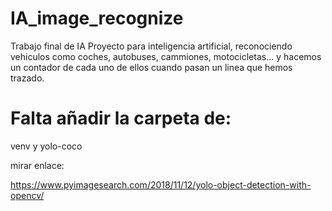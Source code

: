 # IA_image_recognize
Trabajo final de IA
Proyecto para inteligencia artificial, reconociendo vehiculos como coches, autobuses, cammiones, motocicletas... 
y hacemos un contador de cada uno de ellos cuando pasan un linea que hemos trazado.

# Falta añadir la carpeta de: 
venv y yolo-coco

mirar enlace:

https://www.pyimagesearch.com/2018/11/12/yolo-object-detection-with-opencv/
